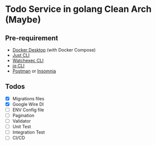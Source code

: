 # Todo Service in golang Clean Arch (Maybe)

## Pre-requirement

- [Docker Desktop](https://www.docker.com/products/docker-desktop/) (with Docker Compose)
- [Just CLI](https://github.com/casey/just)
- [Watchexec CLI](https://github.com/watchexec/watchexec)
- [jq CLI](https://jqlang.github.io/jq/)
- [Postman](https://www.postman.com/) or [Insomnia](https://insomnia.rest/)

## Todos

- [x] Migrations files
- [x] Google Wire DI
- [ ] ENV Config file
- [ ] Pagination
- [ ] Validator
- [ ] Unit Test
- [ ] Integration Test
- [ ] CI/CD

